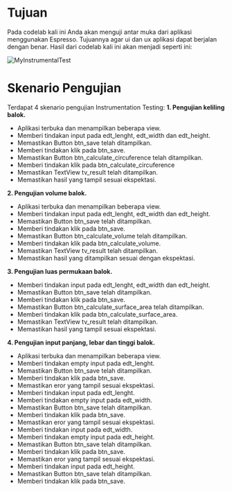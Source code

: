 # Tujuan
Pada codelab kali ini Anda akan menguji antar muka dari aplikasi menggunakan Espresso. Tujuannya agar ui dan ux aplikasi dapat berjalan dengan benar. Hasil dari codelab kali ini akan menjadi seperti ini:

![MyInstrumentalTest](https://user-images.githubusercontent.com/68750843/116214101-956c2380-a770-11eb-959e-b4f1ec8b6293.gif)

# Skenario Pengujian
Terdapat 4 skenario pengujian Instrumentation Testing:
__1. Pengujian keliling balok.__
  * Aplikasi terbuka dan menampilkan beberapa view.
  * Memberi tindakan input pada edt_lenght, edt_width dan edt_height.
  * Memastikan Button btn_save telah ditampilkan.
  * Memberi tindakan klik pada btn_save.
  * Memastikan Button btn_calculate_circuference telah ditampilkan.
  * Memberi tindakan klik pada btn_calculate_circuference
  * Memastikan TextView tv_result telah ditampilkan.
  * Memastikan hasil yang tampil sesuai  ekspektasi.

__2. Pengujian volume balok.__
* Aplikasi terbuka dan menampilkan beberapa view.
* Memberi tindakan input pada edt_lenght, edt_width dan edt_height.
* Memastikan Button btn_save telah ditampilkan.
* Memberi tindakan klik pada btn_save.
* Memastikan Button btn_calculate_volume telah ditampilkan.
* Memberi tindakan klik pada btn_calculate_volume.
* Memastikan TextView tv_result telah ditampilkan.
* Memastikan hasil yang ditampilkan sesuai dengan ekspektasi.

__3. Pengujian luas permukaan balok.__
* Memberi tindakan input pada edt_lenght, edt_width dan edt_height.
* Memastikan Button btn_save telah ditampilkan.
* Memberi tindakan klik pada btn_save.
* Memastikan Button btn_calculate_surface_area telah ditampilkan.
* Memberi tindakan klik pada btn_calculate_surface_area.
* Memastikan TextView tv_result telah ditampilkan.
* Memastikan hasil yang tampil sesuai  ekspektasi.
  
__4. Pengujian input panjang, lebar dan tinggi balok.__
* Aplikasi terbuka dan menampilkan beberapa view.
* Memberi tindakan empty input pada edt_lenght.
* Memastikan Button btn_save telah ditampilkan.
* Memberi tindakan klik pada btn_save.
* Memastikan eror yang tampil sesuai ekspektasi. 
* Memberi tindakan input pada edt_lenght.
* Memberi tindakan empty input pada edt_width.
* Memastikan Button btn_save telah ditampilkan.
* Memberi tindakan klik pada btn_save.
* Memastikan eror yang tampil sesuai ekspektasi. 
* Memberi tindakan input pada edt_width.
* Memberi tindakan empty input pada edt_height.
* Memastikan Button btn_save telah ditampilkan.
* Memberi tindakan klik pada btn_save.
* Memastikan eror yang tampil sesuai ekspektasi. 
* Memberi tindakan input pada edt_height.
* Memastikan Button btn_save telah ditampilkan.
* Memberi tindakan klik pada btn_save.